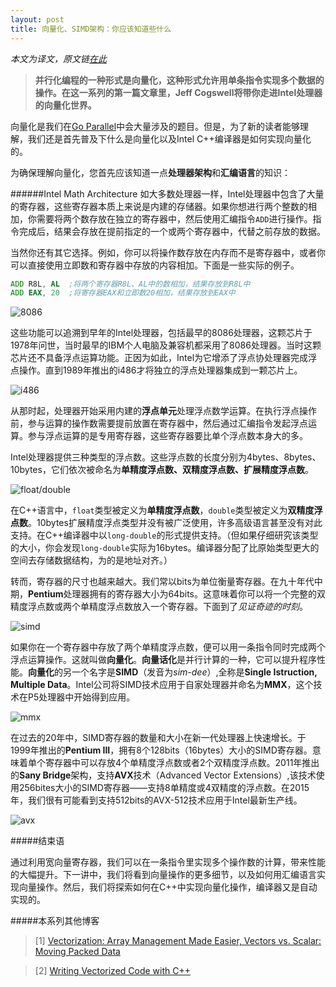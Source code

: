 ```yaml
---
layout: post
title: 向量化、SIMD架构：你应该知道些什么
---
```


*本文为译文，原文链[在此](http://goparallel.sourceforge.net/vectorization-simd-architecture-need-know/)*

>**并行化编程的一种形式是向量化，这种形式允许用单条指令实现多个数据的操作。在这一系列的第一篇文章里，Jeff Cogswell将带你走进Intel处理器的向量化世界。**

向量化是我们在[Go Parallel](http://goparallel.sourceforge.net/)中会大量涉及的题目。但是，为了新的读者能够理解，我们还是首先普及下什么是向量化以及Intel C++编译器是如何实现向量化的。

为确保理解向量化，您首先应该知道一点**处理器架构**和**汇编语言**的知识：

######Intel Math Architecture
如大多数处理器一样，Intel处理器中包含了大量的寄存器，这些寄存器本质上来说是内建的存储器。如果你想进行两个整数的相加，你需要将两个数存放在独立的寄存器中，然后使用汇编指令`ADD`进行操作。指令完成后，结果会存放在提前指定的一个或两个寄存器中，代替之前存放的数据。

当然你还有其它选择。例如，你可以将操作数存放在内存而不是寄存器中，或者你可以直接使用立即数和寄存器中存放的内容相加。下面是一些实际的例子。

```asm
ADD R8L, AL  ;将两个寄存器R8L、AL中的数相加，结果存放到R8L中
ADD EAX, 20  ;将寄存器EAX和立即数20相加，结果存放到EAX中
```

![8086](http://upload.wikimedia.org/wikipedia/commons/d/d2/KL_USSR_KP1810BM86.jpg)

这些功能可以追溯到早年的Intel处理器，包括最早的8086处理器，这颗芯片于1978年问世，当时最早的IBM个人电脑及兼容机都采用了8086处理器。当时这颗芯片还不具备浮点运算功能。正因为如此，Intel为它增添了浮点协处理器完成浮点操作。直到1989年推出的i486才将独立的浮点处理器集成到一颗芯片上。

![i486](http://upload.wikimedia.org/wikipedia/commons/7/77/Intel_i486_dx4_100mhz_2007_03_27.jpg)

从那时起，处理器开始采用内建的**浮点单元**处理浮点数学运算。在执行浮点操作前，参与运算的操作数需要提前放置在寄存器中，然后通过汇编指令发起浮点运算。参与浮点运算的是专用寄存器，这些寄存器要比单个浮点数本身大的多。

Intel处理器提供三种类型的浮点数。这些浮点数的长度分别为4bytes、8bytes、10bytes，它们依次被命名为**单精度浮点数、双精度浮点数、扩展精度浮点数**。

![float/double](http://www.ibm.com/developerworks/cn/java/j-jtp0114/float.gif)

在C++语言中，`float`类型被定义为**单精度浮点数**，`double`类型被定义为**双精度浮点数**。10bytes扩展精度浮点类型并没有被广泛使用，许多高级语言甚至没有对此支持。在C++编译器中以`long-double`的形式提供支持。（但如果仔细研究该类型的大小，你会发现`long-double`实际为16bytes。编译器分配了比原始类型更大的空间去存储数据结构，为的是地址对齐。）

转而，寄存器的尺寸也越来越大。我们常以bits为单位衡量寄存器。在九十年代中期，**Pentium**处理器拥有的寄存器大小为64bits。这意味着你可以将一个完整的双精度浮点数或两个单精度浮点数放入一个寄存器。下面到了*见证奇迹的时刻*。

![simd](http://origin.arstechnica.com/cpu/1q00/simd/figure6.gif)

如果你在一个寄存器中存放了两个单精度浮点数，便可以用一条指令同时完成两个浮点运算操作。这就叫做**向量化**。**向量话化**是并行计算的一种，它可以提升程序性能。**向量化**的另一个名字是**SIMD**（发音为*sim-dee*）,全称是**Single Istruction, Multiple Data**。Intel公司将SIMD技术应用于自家处理器并命名为**MMX**，这个技术在P5处理器中开始得到应用。

![mmx](http://www.vector-logo.net/logo_preview/ai/i/Intel_MMX_big_logo.png)

在过去的20年中，SIMD寄存器的数量和大小在新一代处理器上快速增长。于1999年推出的**Pentium III**，拥有8个128bits（16bytes）大小的SIMD寄存器。意味着单个寄存器中可以存放4个单精度浮点数或者2个双精度浮点数。2011年推出的**Sany Bridge**架构，支持**AVX**技术（Advanced Vector Extensions）,该技术使用256bites大小的SIMD寄存器——支持8单精度或4双精度的浮点数。在2015年，我们很有可能看到支持512bits的AVX-512技术应用于Intel最新生产线。

![avx](http://cdn.wccftech.com/wp-content/uploads/2014/09/Intel-Xeon-E5-2600-V3-Haswell-EP-AVX-2-Instruction-Set.jpg)

#####结束语

通过利用宽向量寄存器，我们可以在一条指令里实现多个操作数的计算，带来性能的大幅提升。下一讲中，我们将看到向量操作的更多细节，以及如何用汇编语言实现向量操作。然后，我们将探索如何在C++中实现向量化操作，编译器又是自动实现的。

#####本系列其他博客
>[1] [Vectorization: Array Management Made Easier, Vectors vs. Scalar: Moving Packed Data](http://goparallel.sourceforge.net/vectorization-array-management-made-easier/)

>[2] [Writing Vectorized Code with C++](http://goparallel.sourceforge.net/writing-vectorized-code-c/)
